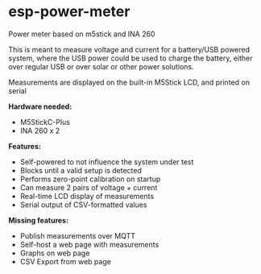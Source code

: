 # esp-power-meter

Power meter based on m5stick and INA 260

This is meant to measure voltage and current for a battery/USB powered system,
where the USB power could be used to charge the battery, either over regular USB or over solar or other power solutions.

Measurements are displayed on the built-in M5Stick LCD, and printed on serial

**Hardware needed:**

* M5StickC-Plus
* INA 260 x 2

**Features:**
* Self-powered to not influence the system under test
* Blocks until a valid setup is detected
* Performs zero-point calibration on startup
* Can measure 2 pairs of voltage + current
* Real-time LCD display of measurements
* Serial output of CSV-formatted values

**Missing features:**
* Publish measurements over MQTT
* Self-host a web page with measurements
* Graphs on web page
* CSV Export from web page

